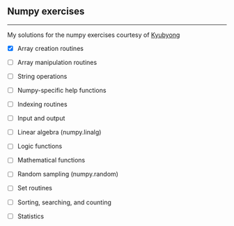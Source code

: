 ## Numpy exercises
___

My solutions for the numpy exercises courtesy of [Kyubyong](https://github.com/Kyubyong/numpy_exercises)

  - [x] Array creation routines
  - [ ] Array manipulation routines 
  - [ ] String operations 
  - [ ] Numpy-specific help functions
  - [ ] Indexing routines 
  - [ ] Input and output 
  - [ ] Linear algebra (numpy.linalg) 
  - [ ] Logic functions 
  - [ ] Mathematical functions
  - [ ] Random sampling (numpy.random) 
  - [ ] Set routines 
  - [ ] Sorting, searching, and counting 
  - [ ] Statistics 

